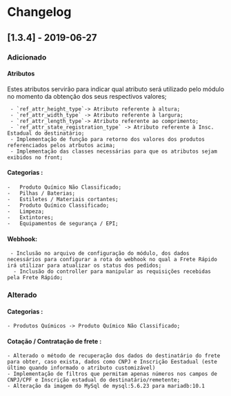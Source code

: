 # Changelog


## [1.3.4] - 2019-06-27
### Adicionado

#### **Atributos**
Estes atributos servirão para indicar qual atributo será utilizado pelo módulo no momento da obtenção dos seus respectivos valores;

	 - `ref_attr_height_type`-> Atributo referente à altura;
	 - `ref_attr_width_type` -> Atributo referente à largura;
	 - `ref_attr_length_type`-> Atributo referente ao comprimento;
	 - `ref_attr_state_registration_type` -> Atributo referente à Insc. Estadual do destinatário;
	 - Implementação de função para retorno dos valores dos produtos referenciados pelos atrbutos acima;
	 - Implementação das classes necessárias para que os atributos sejam exibidos no front;

#### **Categorias** :

	- 	Produto Químico Não Classificado;
	- 	Pilhas / Baterias;
	- 	Estiletes / Materiais cortantes;
	- 	Produto Químico Classificado;
	- 	Limpeza;
	- 	Extintores;
	- 	Equipamentos de segurança / EPI;

#### **Webhook**:
	 - Inclusão no arquivo de configuração do módulo, dos dados necessários para configurar a rota do webhook no qual a Frete Rápido irá utilizar para atualizar os status dos pedidos;
	  - Inclusão do controller para manipular as requisições recebidas pela Frete Rápido;

### Alterado
#### **Categorias :**
	- Produtos Químicos -> Produto Químico Não Classificado;

#### **Cotação / Contratação de frete :**
	- Alterado o método de recuperação dos dados do destinatário do frete para obter, caso exista, dados como CNPJ e Inscrição Eestadual (este último quando informado o atributo customizável)
	- Implementação de filtros que permitam apenas números nos campos de CNPJ/CPF e Inscrição estadual do destinatário/remetente;
	- Alteração da imagem do MySql de mysql:5.6.23 para mariadb:10.1
